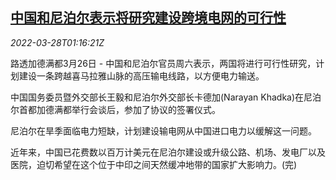 <!--1648431063000-->
[中国和尼泊尔表示将研究建设跨境电网的可行性](https://cn.reuters.com/article/china-nepal-feasibility-study-grids-0326-idCNKCS2LP033)
------

<div><i>2022-03-28T01:16:21Z</i></div><p>路透加德满都3月26日 - 中国和尼泊尔官员周六表示，两国将进行可行性研究，计划建设一条跨越喜马拉雅山脉的高压输电线路，以方便电力输送。</p><p>中国国务委员暨外交部长王毅和尼泊尔外交部长卡德加(Narayan Khadka)在尼泊尔首都加德满都举行会谈后，参加了协议的签署仪式。</p><p>尼泊尔在旱季面临电力短缺，计划建设输电网从中国进口电力以缓解这一问题。</p><p>近年来，中国已花费数以百万计美元在尼泊尔建设或升级公路、机场、发电厂以及医院，迫切希望在这个位于中印之间天然缓冲地带的国家扩大影响力。(完)</p>
